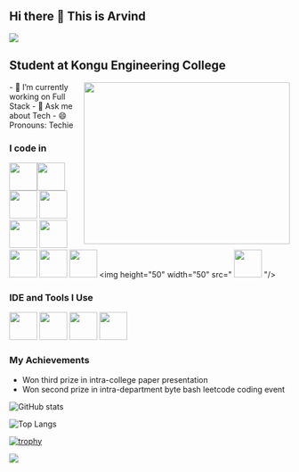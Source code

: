 ## Hi there 👋 This is Arvind

![](https://komarev.com/ghpvc/?username=your-github-Arvind22cse)

## Student at Kongu Engineering College
<img align="right" width="370" height="290" src="https://i.pinimg.com/originals/47/f0/34/47f0342cec72b800463bf003eac1257e.gif">                                              
- 🌱 I’m currently working on Full Stack
- 💬 Ask me about Tech
- 😄 Pronouns: Techie

### I code in
<img height="50" width="50" src="https://img.icons8.com/?size=512&id=mfkStOwP4EC0&format=png" /><img height="50" width="50" src="https://img.icons8.com/color/48/000000/html-5.png" /> <img height="50" width="50" src="https://img.icons8.com/color/48/000000/css3.png" />  <img height="50" width="50" src="https://img.icons8.com/color/48/000000/bootstrap.png" />
<img height="50" width="50" src="https://img.icons8.com/color/48/000000/javascript.png"/> <img height="50" width="50" src="https://img.icons8.com/color/48/000000/react-native.png"/> <img height="50" width="50" src="https://img.icons8.com/color/48/000000/mysql-logo.png"/> <img height="50" width="50" src="https://img.icons8.com/color/48/000000/mongodb.png"/> <img height="50" width="50" src="https://img.icons8.com/color/48/000000/nodejs.png"/> <img height="50" width="50" src=" <img height="50" width="50" src="https://img.icons8.com/color/48/000000/nodejs.png"/>
"/>


### IDE and Tools I Use
<img height="50" width="50" src="https://img.icons8.com/color/48/000000/visual-studio-code-2019.png"/> <img height="50" width="50" src="https://img.icons8.com/color/48/000000/pycharm.png"/> <img height="50" width="50" src="https://img.icons8.com/color/50/000000/git.png"/> <img height="50" src="https://img.icons8.com/officel/480/null/java-eclipse.png"/>

### My Achievements 
- Won third prize in intra-college paper presentation
- Won second prize in intra-department byte bash leetcode coding event

![GitHub stats](https://github-readme-stats.vercel.app/api?username=Arvind22cse&show_icons=true&theme=radical)

![Top Langs](https://github-readme-stats.vercel.app/api/top-langs/?username=Arvind22cse&layout=compact)

[![trophy](https://github-profile-trophy.vercel.app/?username=Arvind22cse&theme=onedark)](https://github.com/Arvind22cse/github-profile-trophy)

![](https://github-readme-streak-stats.herokuapp.com/?user=Arvind22cse&theme=dark&hide_border=false)<br/>


